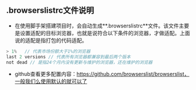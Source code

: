 ## .browserslistrc文件说明

*  在使用脚手架搭建项目时，会自动生成**.browserslistrc**文件。该文件主要是设置适配的目标浏览器，也就是说符合以下条件的浏览器，才做适配。上面说的适配是指打包的代码适配。

  ```js
  > 1%   // 代表市场份额大于1%的浏览器
  last 2 versions // 代表所有浏览器都兼容到最后两个版本
  not dead // 是指24个月内没有更新与维护的浏览器，还在维护的浏览器
  ```

* github查看更多配置内容：https://github.com/browserslist/browserslist，一般我们么使用默认的就可以了

